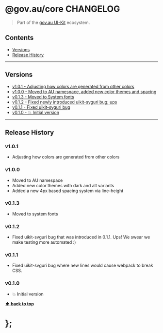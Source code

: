 @gov.au/core CHANGELOG
======================

> Part of the [gov.au UI-Kit](https://github.com/govau/uikit/) ecosystem.


## Contents

* [Versions](#install)
* [Release History](#release-history)


----------------------------------------------------------------------------------------------------------------------------------------------------------------


## Versions

* [v1.0.1 - Adjusting how colors are generated from other colors](v101)
* [v1.0.0 - Moved to AU namespace, added new color themes and spacing](v100)
* [v0.1.3 - Moved to System fonts](v013)
* [v0.1.2 - Fixed newly introduced uikit-svguri bug; ups](v012)
* [v0.1.1 - Fixed uikit-svguri bug](v011)
* [v0.1.0 - 💥 Initial version](v010)


----------------------------------------------------------------------------------------------------------------------------------------------------------------


## Release History

### v1.0.1

- Adjusting how colors are generated from other colors


### v1.0.0

- Moved to AU namespace
- Added new color themes with dark and alt variants
- Added a new 4px based spacing system via line-height


### v0.1.3

- Moved to system fonts


### v0.1.2

- Fixed uikit-svguri bug that was introduced in 0.1.1. Ups! We swear we make testing more automated :)


### v0.1.1

- Fixed uikit-svguri bug where new lines would cause webpack to break CSS.


### v0.1.0

- 💥 Initial version


**[⬆ back to top](#contents)**


# };
